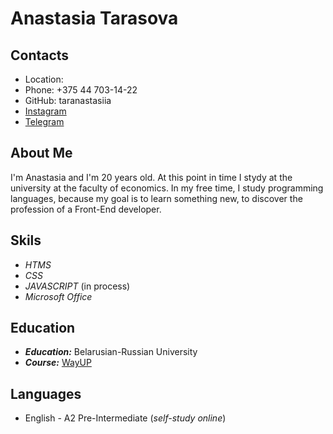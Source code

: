 # Anastasia Tarasova 

## Contacts 
* Location:
* Phone: +375 44 703-14-22
* GitHub: taranastasiia
* [Instagram](https://www.instagram.com/an.hearteater/)
* [Telegram](t.me/an_hearteater)

## About Me 
I'm Anastasia and I'm 20 years old. At this point in time I stydy at the university at the faculty of economics. In my free time, I study programming languages, because my goal is to learn something new, to discover the profession of a Front-End developer. 

## Skils 
* *HTMS*
* *CSS* 
* *JAVASCRIPT* (in process)
* *Microsoft Office*

## Education
* *__Education:__* Belarusian-Russian University 
* *__Course:__* [WayUP](https://wayup.in/)

## Languages
* English - A2 Pre-Intermediate (*self-study online*)